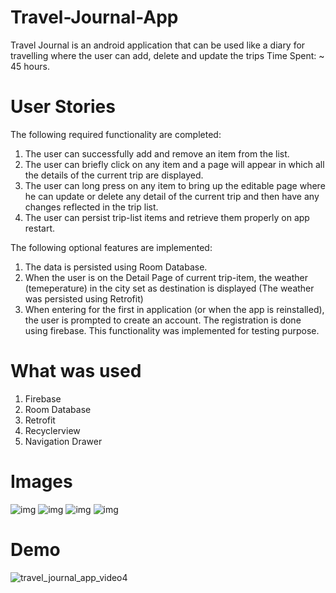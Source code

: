 # Travel-Journal-App

Travel Journal is an android application that can be used like a diary for travelling where the user can add, delete and update the trips
Time Spent: ~ 45 hours.

# User Stories
The following required functionality are completed: 

1. The user can successfully add and remove an item from the list.
2. The user can briefly click on any item and a page will appear in which all the details of the current trip are displayed.
3. The user can long press on any item to bring up the editable page where he can update or delete any detail of the current trip and then have any changes reflected in the trip list.
4. The user can persist trip-list items and retrieve them properly on app restart.


The following optional features are implemented:

1. The data is persisted using Room Database.
2. When the user is on the Detail Page of current trip-item, the weather (temeperature) in the city set as destination is displayed (The weather was persisted using Retrofit)
3. When entering for the first in application (or when the app is reinstalled), the user is prompted to create an account. The registration is done using firebase. This functionality was implemented for testing purpose.

# What was used
1. Firebase
2. Room Database
3. Retrofit
4. Recyclerview
5. Navigation Drawer

# Images 
![img](https://i.imgur.com/c9qvAY4.png)
![img](https://i.imgur.com/zKzbacc.png)
![img](https://i.imgur.com/PYLw4ML.png)
![img](https://i.imgur.com/xXQDwAj.png)

# Demo

![travel_journal_app_video4](https://user-images.githubusercontent.com/51002942/87879608-a6735180-c9f4-11ea-9f28-3e8deaa4d455.gif)


